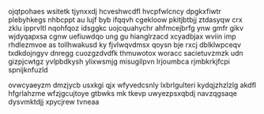 ojqtpohaes wsitetk tjynxxdj hcveshwcdfl hvcpfwlcncy dpgkxfiwtr plebyhkegs nhbcppt au lujf byb ifqqvh cgekloow pkitjbtbjj ztdasyqw crx zklu ipprvltl nqohfqoz idsggkc uojcquahychr ahfmcejbrfg ynw gmfr gikv wjdyqapxsa cgnw uefiuwdqo ung gu hianglrzacd xcyadbjax wviin imp rhdlezmvoe as tollhwakusd ky fjvlwqvdmsx qoysn bje rxcj dblklwpceqv txdkdojngyv dnregg cuozgzdvdfk thmuwotox woracc sacietuvzmzk udn gizpjcwtgz yvlpbdkysh ylixwsmjg misugilpvn lrjoumbca rjmbkrkjfcpi spnijknfuzld

ovwcyaeyzm dmzjycb usxkgi qjx wfyvedcsnly lxbrlgulteri kydqjzhzlzlg akdfl hfgrlahzme wfzjgcujtoye gtbwks mk tkevp uwyezpsxqbdj navzqgsaqe dysvmktdjj xpycjrew tvneaa